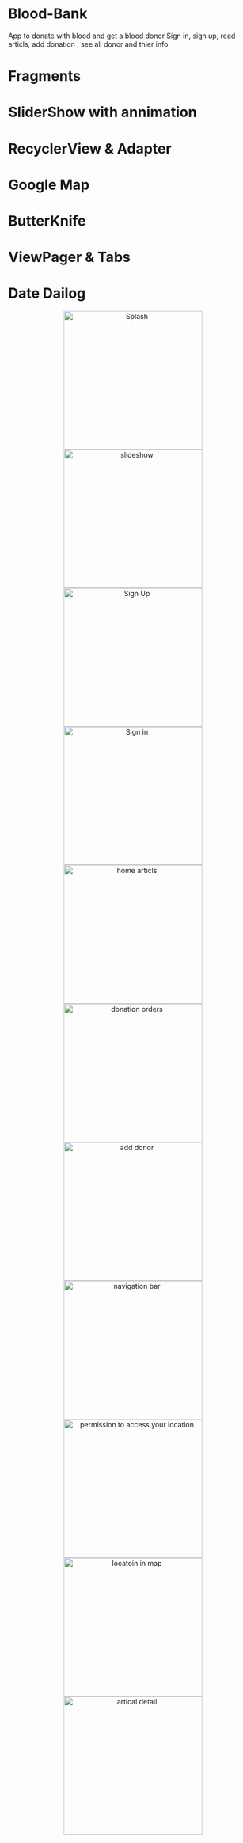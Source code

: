 # Blood-Bank
App to donate with blood and get a blood donor 
Sign in, sign up, read articls, add donation , see all donor and thier info

# Fragments 
# SliderShow with annimation 
# RecyclerView & Adapter
# Google Map
# ButterKnife
# ViewPager & Tabs
# Date Dailog
<p align="center">
   <img src="https://github.com/ahmedelfarsisy/Blood-Bank/blob/master/screenshot/Screenshot_%D9%A2%D9%A0%D9%A1%D9%A9%D9%A1%D9%A2%D9%A1%D9%A2-%D9%A1%D9%A3%D9%A0%D9%A5%D9%A5%D9%A7.png" width="280" title=" Splash">
  <img src="https://github.com/ahmedelfarsisy/Blood-Bank/blob/master/screenshot/Screenshot_%D9%A2%D9%A0%D9%A1%D9%A9%D9%A1%D9%A1%D9%A0%D9%A4-%D9%A0%D9%A9%D9%A5%D9%A2%D9%A2%D9%A7.png" width="280"title="slideshow">
  <img src="https://github.com/ahmedelfarsisy/Blood-Bank/blob/master/screenshot/Screenshot_%D9%A2%D9%A0%D9%A1%D9%A9%D9%A1%D9%A1%D9%A0%D9%A4-%D9%A0%D9%A9%D9%A5%D9%A2%D9%A3%D9%A6.png" width="280" title="Sign Up">
  <img src="https://github.com/ahmedelfarsisy/Blood-Bank/blob/master/screenshot/Screenshot_%D9%A2%D9%A0%D9%A1%D9%A9%D9%A1%D9%A1%D9%A0%D9%A4-%D9%A0%D9%A9%D9%A5%D9%A2%D9%A3%D9%A1.png" width="280"title="Sign in">
   <img src="https://github.com/ahmedelfarsisy/Blood-Bank/blob/master/screenshot/Screenshot_%D9%A2%D9%A0%D9%A1%D9%A9%D9%A1%D9%A1%D9%A0%D9%A4-%D9%A0%D9%A9%D9%A5%D9%A2%D9%A4%D9%A8.png" width="280" title="home articls">
  <img src="https://github.com/ahmedelfarsisy/Blood-Bank/blob/master/screenshot/Screenshot_%D9%A2%D9%A0%D9%A1%D9%A9%D9%A1%D9%A1%D9%A0%D9%A4-%D9%A0%D9%A9%D9%A5%D9%A3%D9%A0%D9%A5.png" width="280"title="donation orders"> 
  <img src="https://github.com/ahmedelfarsisy/Blood-Bank/blob/master/screenshot/Screenshot_%D9%A2%D9%A0%D9%A1%D9%A9%D9%A1%D9%A2%D9%A1%D9%A2-%D9%A1%D9%A3%D9%A0%D9%A6%D9%A3%D9%A0.png" width="280" title="add donor">
  <img src="https://github.com/ahmedelfarsisy/Blood-Bank/blob/master/screenshot/Screenshot_%D9%A2%D9%A0%D9%A1%D9%A9%D9%A1%D9%A2%D9%A1%D9%A2-%D9%A1%D9%A3%D9%A0%D9%A6%D9%A2%D9%A7.png" width="280"title="navigation bar"> 
  <img src="https://github.com/ahmedelfarsisy/Blood-Bank/blob/master/screenshot/Screenshot_%D9%A2%D9%A0%D9%A1%D9%A9%D9%A1%D9%A2%D9%A1%D9%A2-%D9%A1%D9%A3%D9%A0%D9%A7%D9%A5%D9%A2.png" width="280" title="permission to access your location">
  <img src="https://github.com/ahmedelfarsisy/Blood-Bank/blob/master/screenshot/Screenshot_%D9%A2%D9%A0%D9%A1%D9%A9%D9%A1%D9%A2%D9%A1%D9%A2-%D9%A1%D9%A3%D9%A0%D9%A8%D9%A2%D9%A6.png" width="280"title="locatoin in map">
  <img src="https://github.com/ahmedelfarsisy/Blood-Bank/blob/master/screenshot/Screenshot_%D9%A2%D9%A0%D9%A1%D9%A9%D9%A1%D9%A2%D9%A1%D9%A2-%D9%A1%D9%A3%D9%A0%D9%A6%D9%A3%D9%A3.png" width="280"title="artical detail ">

</p>
